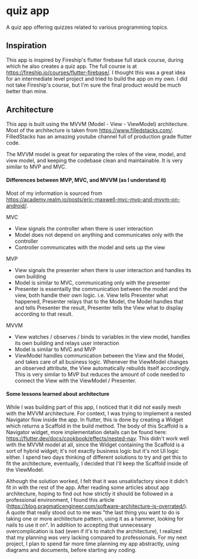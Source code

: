 # quiz app

A quiz app offering quizzes related to various programming topics.

## Inspiration

This app is inspired by Fireship's flutter firebase full stack course, during which he
also creates a quiz app. The full course is at https://fireship.io/courses/flutter-firebase/.
I thought this was a great idea for an intermediate level project and tried to build the app
on my own. I did not take Fireship's course, but I'm sure the final product would be much
better than mine. 

## Architecture 

This app is built using the MVVM (Model - View - ViewModel) architecture. Most of the architecture 
is taken from https://www.filledstacks.com/. FilledStacks has an amazing youtube channel full of
production grade flutter code. 

The MVVM model is great for separating the roles of the view, model, and view model, and keeping
the codebase clean and maintainable. It is very similar to MVP and MVC.

#### Differences between MVP, MVC, and MVVM (as I understand it)
Most of my information is sourced from https://academy.realm.io/posts/eric-maxwell-mvc-mvp-and-mvvm-on-android/.

MVC
- View signals the controller when there is user interaction
- Model does not depend on anything and communicates only with the controller
- Controller communicates with the model and sets up the view

MVP
- View signals the presenter when there is user interaction and handles its own building
- Model is similar to MVC, communicating only with the presenter
- Presenter is essentailly the communication between the model and the view, both handle their own logic. i.e. View tells Presenter what happened, Presenter relays that to the Model, the Model handles that and tells Presenter the result, Presenter tells the View what to display according to that result.

MVVM
- View watches / observes / binds to variables in the view model, handles its own building and relays user interaction 
- Model is similar to MVC and MVP
- ViewModel handles communication between the View and the Model, and takes care of all business logic. Whenever the ViewModel changes an observed attribute, the View automatically rebuilds itself accordingly. This is very similar to MVP but reduces the amount of code needed to connect the View with the ViewModel / Presenter.


#### Some lessons learned about architecture
  While I was building part of this app, I noticed that it did not easily mesh with the MVVM architecture. For context, I was trying to implement a nested Navigator flow inside the app. In flutter, this is done by creating a Widget which returns a Scaffold in the build method. The body of this Scaffold is a Navigator widget, more implementation details can be found here: https://flutter.dev/docs/cookbook/effects/nested-nav. This didn't work well with the MVVM model at all, since the Widget containing the Scaffold is a sort of hybrid widget; it's not exactly business logic but it's not UI logic either. I spend two days thinking of different solutions to try and get this to fit the architecture, eventually, I decided that I'll keep the Scaffold inside of the ViewModel. 

  Although the solution worked, I felt that it was unsatisfactory since it didn't fit in with the rest of the app. After reading some articles about app architecture, hoping to find out how strictly it should be followed in a professional environment, I found this article (https://blog.pragmaticengineer.com/software-architecture-is-overrated/). A quote that really stood out to me was "the last thing you want to do is taking one or more architecture pattern, using it as a hammer, looking for nails to use it on". In addition to accepting that unnecessary overcomplication is bad (even if it's to match the architecture), I realized that my planning was very lacking compared to professionals. For my next project, I plan to spend far more time planning my app abstractly, using diagrams and documents, before starting any coding.
